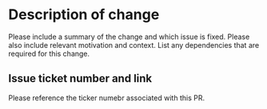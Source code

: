 # Description of change

Please include a summary of the change and which issue is fixed. Please also include relevant motivation and context. List any dependencies that are required for this change.

## Issue ticket number and link

Please reference the ticker numebr associated with this PR.


